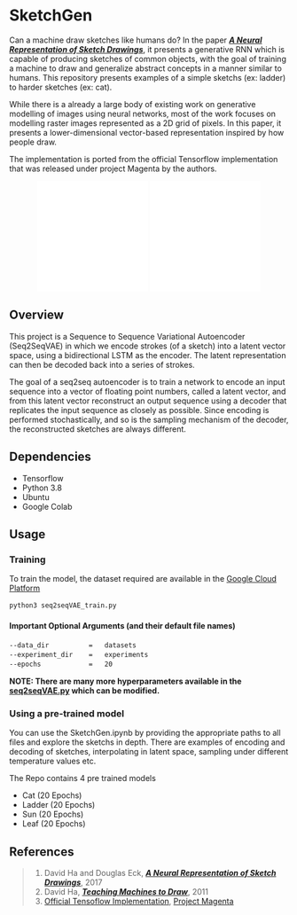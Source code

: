 # SketchGen

Can a machine draw sketches like humans do? In the paper [***A Neural Representation of Sketch Drawings***](https://arxiv.org/abs/1704.03477), it presents a generative RNN which is capable of producing sketches of common objects, with the goal of training a machine to draw and generalize abstract concepts in a manner similar to humans. This repository presents examples of a simple sketchs (ex: ladder) to harder sketches (ex: cat).

While there is a already a large body of existing work on generative modelling of images using neural networks, most of the work focuses on modelling raster images represented as a 2D grid of pixels. In this paper, it presents a lower-dimensional vector-based representation inspired by how people draw.

The implementation is ported from the official Tensorflow implementation that was released under project Magenta by the authors.

<div align="center">
<img align="center" style="float: center;" width="200" height="200" src="animations/animation_ladder0.gif"> 
<img align="center" style="float: center;" width="200" height="200" src="animations/animation_cat0.gif">
</div>

## Overview
This project is a Sequence to Sequence Variational Autoencoder (Seq2SeqVAE) in which we encode strokes (of a sketch) into a latent vector space, using a bidirectional LSTM as the encoder. The latent representation can then be decoded back into a series of strokes.

The goal of a seq2seq autoencoder is to train a network to encode an input sequence into a vector of floating point numbers, called a latent vector, and from this latent vector reconstruct an output sequence using a decoder that replicates the input sequence as closely as possible. Since encoding is performed stochastically, and so is the sampling mechanism of the decoder, the reconstructed sketches are always different.

## Dependencies
- Tensorflow
- Python 3.8
- Ubuntu
- Google Colab

## Usage
### Training

To train the model, the dataset required are available in the [Google Cloud Platform](https://console.cloud.google.com/storage/browser/quickdraw_dataset/sketchrnn) 

```bash
python3 seq2seqVAE_train.py
```

#### Important Optional Arguments (and their default file names)
```bash
--data_dir          =   datasets
--experiment_dir    =   experiments
--epochs            =   20
```
**NOTE: There are many more hyperparameters available in the [seq2seqVAE.py](seq2seqVAE.py) which can be modified.**

### Using a pre-trained model
You can use the SketchGen.ipynb by providing the appropriate paths to all files and explore the sketchs in depth. There are examples of encoding and decoding of sketches, interpolating in latent space, sampling under different temperature values etc.

The Repo contains 4 pre trained models
- Cat (20 Epochs)
- Ladder (20 Epochs)
- Sun (20 Epochs)
- Leaf (20 Epochs)

## References
>1. David Ha and Douglas Eck, [***A Neural Representation of Sketch Drawings***](https://arxiv.org/abs/1704.03477), 2017
>2. David Ha, [***Teaching Machines to Draw***](https://ai.googleblog.com/2017/04/teaching-machines-to-draw.html), 2011
>3. [Official Tensoflow Implementation](https://github.com/magenta/magenta/tree/master/magenta/models/sketch_rnn), [Project Magenta](https://magenta.tensorflow.org/)